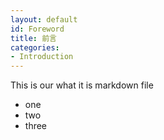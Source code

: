 ```yaml
---
layout: default
id: Foreword
title: 前言
categories:
- Introduction
---
```


This is our what it is markdown file

- one
- two
- three